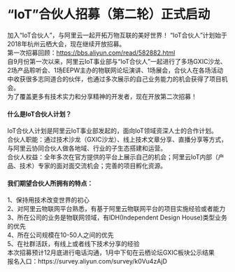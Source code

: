 # “IoT”合伙人招募（第二轮）正式启动
加入“IoT合伙人”，与阿里云一起开拓万物互联的美好世界！ “IoT合伙人”计划始于2018年杭州云栖大会，现在继续开放招募。</br>
第一次招募回顾：https://bbs.aliyun.com/read/582882.html</br>
自9月份第一次以来，阿里云IoT事业部与“IoT合伙人”一起进行了多场GXIC沙龙、2场产品聆听会、1场EEPW主办的物联网论坛演讲、1场展会，合伙人在各场活动中收获很多志同道合的伙伴，也通过多次展示的自己业务能力的机会获得了项目机会。</br>
为了覆盖更多有技术实力和分享精神的开发者，现在开放第二次招募！</br>

<h4>什么是IoT合伙人计划？</h4>
IoT合伙人计划是阿里云IoT事业部发起的，面向IoT领域资深人士的合作计划。</br>
合伙人职能：通过技术沙龙（GXIC沙龙）、线上技术文章分享、直播分享等方式，与阿里云协同合伙人做各地域、行业的子生态搭建和运营。</br>
合伙人权益：全年多次在官方提供的平台上展示自己的机会；阿里云IoT内部（产品、技术）专家的面对面交流机会；完善的项目孵化资源。</br>

<h4>我们期望合伙人所拥有的特点：</h4>
1、保持用技术改变世界的初心</br>
2、对阿里云物联网平台熟悉，有基于阿里云物联网平台的项目实施经验或者能力</br>
3、所在公司的业务是物联网领域，有IDH(Independent Design House)类型业务的优先</br>
4、所在公司规模在10-50人之间的优先</br>
5、在社群活跃，有线上或者线下技术分享的经验</br>
本次招募预计12月底进行电话沟通，1月中下旬在云栖论坛GXIC板块公示结果</br>
报名入口：https://survey.aliyun.com/survey/k0Vu4zAjD
